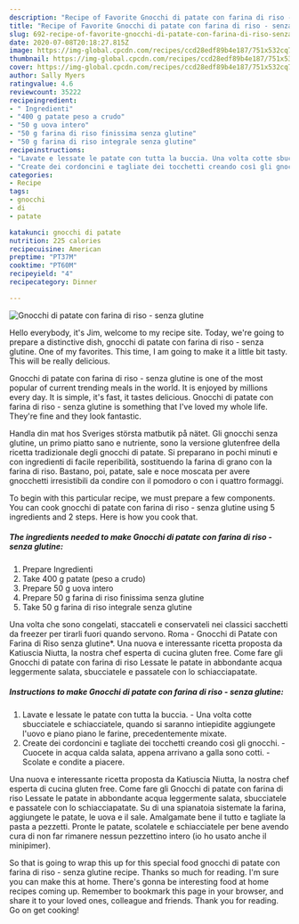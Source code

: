 ```yaml
---
description: "Recipe of Favorite Gnocchi di patate con farina di riso - senza glutine"
title: "Recipe of Favorite Gnocchi di patate con farina di riso - senza glutine"
slug: 692-recipe-of-favorite-gnocchi-di-patate-con-farina-di-riso-senza-glutine
date: 2020-07-08T20:18:27.815Z
image: https://img-global.cpcdn.com/recipes/ccd28edf89b4e187/751x532cq70/gnocchi-di-patate-con-farina-di-riso-senza-glutine-recipe-main-photo.jpg
thumbnail: https://img-global.cpcdn.com/recipes/ccd28edf89b4e187/751x532cq70/gnocchi-di-patate-con-farina-di-riso-senza-glutine-recipe-main-photo.jpg
cover: https://img-global.cpcdn.com/recipes/ccd28edf89b4e187/751x532cq70/gnocchi-di-patate-con-farina-di-riso-senza-glutine-recipe-main-photo.jpg
author: Sally Myers
ratingvalue: 4.6
reviewcount: 35222
recipeingredient:
- " Ingredienti"
- "400 g patate peso a crudo"
- "50 g uova intero"
- "50 g farina di riso finissima senza glutine"
- "50 g farina di riso integrale senza glutine"
recipeinstructions:
- "Lavate e lessate le patate con tutta la buccia. Una volta cotte sbucciatele e schiacciatele, quando si saranno intiepidite aggiungete l&#39;uovo e piano piano le farine, precedentemente mixate."
- "Create dei cordoncini e tagliate dei tocchetti creando così gli gnocchi. Cuocete in acqua calda salata, appena arrivano a galla sono cotti. Scolate e condite a piacere."
categories:
- Recipe
tags:
- gnocchi
- di
- patate

katakunci: gnocchi di patate 
nutrition: 225 calories
recipecuisine: American
preptime: "PT37M"
cooktime: "PT60M"
recipeyield: "4"
recipecategory: Dinner

---
```



![Gnocchi di patate con farina di riso - senza glutine](https://img-global.cpcdn.com/recipes/ccd28edf89b4e187/751x532cq70/gnocchi-di-patate-con-farina-di-riso-senza-glutine-recipe-main-photo.jpg)

Hello everybody, it's Jim, welcome to my recipe site. Today, we're going to prepare a distinctive dish, gnocchi di patate con farina di riso - senza glutine. One of my favorites. This time, I am going to make it a little bit tasty. This will be really delicious.

Gnocchi di patate con farina di riso - senza glutine is one of the most popular of current trending meals in the world. It is enjoyed by millions every day. It is simple, it's fast, it tastes delicious. Gnocchi di patate con farina di riso - senza glutine is something that I've loved my whole life. They're fine and they look fantastic.

Handla din mat hos Sveriges största matbutik på nätet. Gli gnocchi senza glutine, un primo piatto sano e nutriente, sono la versione glutenfree della ricetta tradizionale degli gnocchi di patate. Si preparano in pochi minuti e con ingredienti di facile reperibilità, sostituendo la farina di grano con la farina di riso. Bastano, poi, patate, sale e noce moscata per avere gnocchetti irresistibili da condire con il pomodoro o con i quattro formaggi.


To begin with this particular recipe, we must prepare a few components. You can cook gnocchi di patate con farina di riso - senza glutine using 5 ingredients and 2 steps. Here is how you cook that.

<!--inarticleads1-->

##### The ingredients needed to make Gnocchi di patate con farina di riso - senza glutine:

1. Prepare  Ingredienti
1. Take 400 g patate (peso a crudo)
1. Prepare 50 g uova intero
1. Prepare 50 g farina di riso finissima senza glutine
1. Take 50 g farina di riso integrale senza glutine


Una volta che sono congelati, staccateli e conservateli nei classici sacchetti da freezer per tirarli fuori quando servono. Roma - Gnocchi di Patate con Farina di Riso senza glutine*. Una nuova e interessante ricetta proposta da Katiuscia Niutta, la nostra chef esperta di cucina gluten free. Come fare gli Gnocchi di patate con farina di riso Lessate le patate in abbondante acqua leggermente salata, sbucciatele e passatele con lo schiacciapatate. 

<!--inarticleads2-->

##### Instructions to make Gnocchi di patate con farina di riso - senza glutine:

1. Lavate e lessate le patate con tutta la buccia. - Una volta cotte sbucciatele e schiacciatele, quando si saranno intiepidite aggiungete l&#39;uovo e piano piano le farine, precedentemente mixate.
1. Create dei cordoncini e tagliate dei tocchetti creando così gli gnocchi. - Cuocete in acqua calda salata, appena arrivano a galla sono cotti. - Scolate e condite a piacere.


Una nuova e interessante ricetta proposta da Katiuscia Niutta, la nostra chef esperta di cucina gluten free. Come fare gli Gnocchi di patate con farina di riso Lessate le patate in abbondante acqua leggermente salata, sbucciatele e passatele con lo schiacciapatate. Su di una spianatoia sistemate la farina, aggiungete le patate, le uova e il sale. Amalgamate bene il tutto e tagliate la pasta a pezzetti. Pronte le patate, scolatele e schiacciatele per bene avendo cura di non far rimanere nessun pezzettino intero (io ho usato anche il minipimer). 

So that is going to wrap this up for this special food gnocchi di patate con farina di riso - senza glutine recipe. Thanks so much for reading. I'm sure you can make this at home. There's gonna be interesting food at home recipes coming up. Remember to bookmark this page in your browser, and share it to your loved ones, colleague and friends. Thank you for reading. Go on get cooking!
